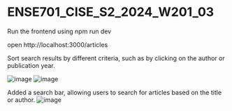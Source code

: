 # ENSE701_CISE_S2_2024_W201_03

Run the frontend using npm run dev

open http://localhost:3000/articles

Sort search results by different criteria, such as by clicking on the author or publication year.

![image](https://github.com/user-attachments/assets/7cd051d8-eadf-4f5a-bd85-57ef4cdb8334)
![image](https://github.com/user-attachments/assets/07cb4134-390c-42b7-a5a7-761e998c9a77)


Added a search bar, allowing users to search for articles based on the title or author.
![image](https://github.com/user-attachments/assets/566b74cb-af4c-46e3-af66-df54efa51d21)
